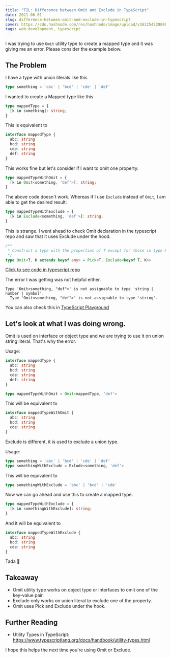 ```yaml
---
title: "TIL: Difference between Omit and Exclude in TypeScript"
date: 2021-06-01
slug: difference-between-omit-and-exclude-in-typescript
cover: https://cdn.hashnode.com/res/hashnode/image/upload/v1622547288083/xA-KD6hMZ.png
tags: web-development, typescript
---
```


I was trying to use `Omit` utility type to create a mapped type and it was giving me an error. Please consider the example below.

## The Problem

I have a type with union literals like this

```ts
type something = 'abc' | 'bcd' | 'cde' | 'def'
```

I wanted to create a Mapped type like this

```ts
type mappedType = {
  [k in something]: string;
}
```

This is equivalent to

```ts
interface mappedType {
  abc: string
  bcd: string
  cde: string
  def: string
}
```

This works fine but let's consider if I want to omit one property.

```ts
type mappedTypeWithOmit = {
  [k in Omit<something, 'def'>]: string;
}
```

The above code doesn't work. Whereas if I use `Exclude` instead of `Omit`, I am able to get the desired result:

```ts
type mappedTypeWithExclude = {
  [k in Exclude<something, 'def'>]: string;
}
```

This is strange. I went ahead to check Omit declaration in the typescript repo and saw that it uses Exclude under the hood.

```ts
/**
 * Construct a type with the properties of T except for those in type K.
 */
type Omit<T, K extends keyof any> = Pick<T, Exclude<keyof T, K>>
```

[Click to see code in typescript repo](https://github.com/microsoft/TypeScript/blob/663b19fe4a7c4d4ddaa61aedadd28da06acd27b6/tests/baselines/reference/mappedTypeUnionConstraintInferences.js#L2)

The error I was getting was not helpful either.

```
Type 'Omit<something, "def">' is not assignable to type 'string | number | symbol'.
  Type 'Omit<something, "def">' is not assignable to type 'string'.
```

You can also check this in [TypeScript Playground](https://www.typescriptlang.org/play?#code/C4TwDgpgBAzg9gWwsAFgSwHYHMoF4oDkAhgEYDGBUAPoeQCaU0Fl0SOGsBmBA3AFB8A9IKio0MKAHc4AJwDWMPqEhQiMmURABhFBDJy8UAN58oZqAG0DmWImTpsAXQBcsYDMxZ+AXyEiAklJEGMCicFCIaKFwGNBgMnCQMqBSuhhQZDIQRMCeESQAVnqhyhACwqLoEnRwEDAYBMBK4NAIRGCQdAAqLQDqUSgA8ghRhibmltbpw1EAPPBIYtgANFAARFxrAHwubh7YPuUiYhLAcOHS8hLBdFBYaABudbBESFAkEChED2hwAK4yVQSGZNUpQNodCDdPoDACiAA8yAAbP6sMamcxWKA2BHI1EQeZ2JZYVYbCCcba7GDuTyHMxAA)

## Let's look at what I was doing wrong.

Omit is used on interface or object type and we are trying to use it on union string literal. That's why the error.

Usage:

```ts
interface mappedType {
  abc: string
  bcd: string
  cde: string
  def: string
}

type mappedTypeWithOmit = Omit<mappedType, 'def'>
```
This will be equivalent to

```ts
interface mappedTypeWithOmit {
  abc: string
  bcd: string
  cde: string
}
```

Exclude is different, it is used to exclude a union type.

Usage:

```ts
type something = 'abc' | 'bcd' | 'cde' | 'def'
type somethingWithExclude = Exlude<something, 'def'>
```
This will be equivalent to

```ts
type somethingWithExclude = 'abc' | 'bcd' | 'cde'
```

Now we can go ahead and use this to create a mapped type.

```ts
type mappedTypeWithExclude = {
  [k in somethingWithExclude]: string;
}
```

And it will be equivalent to

```ts
interface mappedTypeWithExclude {
  abc: string
  bcd: string
  cde: string
}
```
Tada 🎉

## Takeaway

- Omit utility type works on object type or interfaces to omit one of the key-value pair.
- Exclude only works on union literal to exclude one of the property.
- Omit uses Pick and Exclude under the hook.

## Further Reading
- Utility Types in TypeScript: https://www.typescriptlang.org/docs/handbook/utility-types.html

I hope this helps the next time you're using Omit or Exclude.
